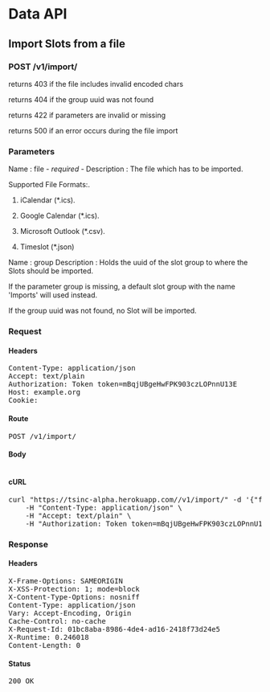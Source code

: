 # Data API

## Import Slots from a file

### POST /v1/import/

returns 403 if the file includes invalid encoded chars

returns 404 if the group uuid was not found

returns 422 if parameters are invalid or missing

returns 500 if an error occurs during the file import

### Parameters

Name : file *- required -*
Description : The file which has to be imported.

Supported File Formats:.

1. iCalendar (*.ics).

2. Google Calendar (*.ics).

3. Microsoft Outlook (*.csv).

4. Timeslot (*.json)

Name : group
Description : Holds the uuid of the slot group to where the Slots should be imported.

If the parameter group is missing, a default slot group with the name &#39;Imports&#39; will used instead.

If the group uuid was not found, no Slot will be imported.

### Request

#### Headers

<pre>Content-Type: application/json
Accept: text/plain
Authorization: Token token=mBqjUBgeHwFPK903czLOPnnU13E
Host: example.org
Cookie: </pre>

#### Route

<pre>POST /v1/import/</pre>

#### Body
```javascript

```


#### cURL

<pre class="request">curl &quot;https://tsinc-alpha.herokuapp.com//v1/import/&quot; -d &#39;{&quot;file&quot;:[&quot;BEGIN:VCALENDAR\r\n&quot;,&quot;VERSION:2.0\r\n&quot;,&quot;PRODID:icalendar-ruby\r\n&quot;,&quot;CALSCALE:GREGORIAN\r\n&quot;,&quot;METHOD:PUBLISH\r\n&quot;,&quot;BEGIN:VEVENT\r\n&quot;,&quot;DTSTAMP:20180319T154653Z\r\n&quot;,&quot;UID:273701f7-3fbe-44e1-a31c-d8a584882ee8\r\n&quot;,&quot;DTSTART:20190921T204402\r\n&quot;,&quot;DTEND:20191021T204402\r\n&quot;,&quot;CLASS:PUBLIC\r\n&quot;,&quot;DESCRIPTION:\r\n&quot;,&quot;SUMMARY:Slot title 20\r\n&quot;,&quot;END:VEVENT\r\n&quot;,&quot;BEGIN:VEVENT\r\n&quot;,&quot;DTSTAMP:20180319T154653Z\r\n&quot;,&quot;UID:e866754f-a1fa-42f2-99c2-16521e383107\r\n&quot;,&quot;DTSTART:20190922T214402\r\n&quot;,&quot;DTEND:20191022T214402\r\n&quot;,&quot;CLASS:PUBLIC\r\n&quot;,&quot;DESCRIPTION:\r\n&quot;,&quot;SUMMARY:Slot title 21\r\n&quot;,&quot;END:VEVENT\r\n&quot;,&quot;BEGIN:VEVENT\r\n&quot;,&quot;DTSTAMP:20180319T154653Z\r\n&quot;,&quot;UID:0c3d9c1f-954c-4c1a-935b-19ba270b2ecf\r\n&quot;,&quot;DTSTART:20190923T224402\r\n&quot;,&quot;DTEND:20191023T224402\r\n&quot;,&quot;CLASS:PUBLIC\r\n&quot;,&quot;DESCRIPTION:\r\n&quot;,&quot;SUMMARY:Slot title 22\r\n&quot;,&quot;END:VEVENT\r\n&quot;,&quot;BEGIN:VEVENT\r\n&quot;,&quot;DTSTAMP:20180319T154653Z\r\n&quot;,&quot;UID:e9b818b1-d065-49cb-a38f-fe85541ad152\r\n&quot;,&quot;DTSTART:20190924T234402\r\n&quot;,&quot;DTEND:20191024T234402\r\n&quot;,&quot;CLASS:PUBLIC\r\n&quot;,&quot;DESCRIPTION:\r\n&quot;,&quot;SUMMARY:Slot title 23\r\n&quot;,&quot;END:VEVENT\r\n&quot;,&quot;BEGIN:VEVENT\r\n&quot;,&quot;DTSTAMP:20180319T154653Z\r\n&quot;,&quot;UID:acf671f5-af52-4595-85d5-95ae1ba33916\r\n&quot;,&quot;DTSTART:20190925T004402\r\n&quot;,&quot;DTEND:20191025T004402\r\n&quot;,&quot;CLASS:PUBLIC\r\n&quot;,&quot;DESCRIPTION:\r\n&quot;,&quot;SUMMARY:Slot title 24\r\n&quot;,&quot;END:VEVENT\r\n&quot;,&quot;END:VCALENDAR\r\n&quot;]}&#39; -X POST \
	-H &quot;Content-Type: application/json&quot; \
	-H &quot;Accept: text/plain&quot; \
	-H &quot;Authorization: Token token=mBqjUBgeHwFPK903czLOPnnU13E&quot;</pre>

### Response

#### Headers

<pre>X-Frame-Options: SAMEORIGIN
X-XSS-Protection: 1; mode=block
X-Content-Type-Options: nosniff
Content-Type: application/json
Vary: Accept-Encoding, Origin
Cache-Control: no-cache
X-Request-Id: 01bc8aba-8986-4de4-ad16-2418f73d24e5
X-Runtime: 0.246018
Content-Length: 0</pre>

#### Status

<pre>200 OK</pre>

